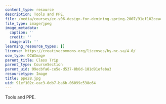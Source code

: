 ```yaml
---
content_type: resource
description: Tools and PPE.
file: /media/courses/ec-s06-design-for-demining-spring-2007/91ef102ceac30db7ba6b06099c538c64_ppe28.jpg
file_type: image/jpeg
image_metadata:
  caption: ''
  credit: ''
  image-alt: ''
learning_resource_types: []
license: https://creativecommons.org/licenses/by-nc-sa/4.0/
ocw_type: OCWImage
parent_title: Class Trip
parent_type: CourseSection
parent_uid: 99ecbfa6-ce5e-d537-8b6d-181d91efeba3
resourcetype: Image
title: ppe28.jpg
uid: 91ef102c-eac3-0db7-ba6b-06099c538c64
---
```

Tools and PPE.